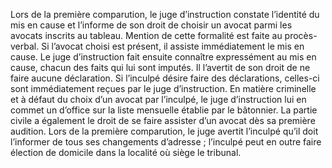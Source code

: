 Lors de la première comparution, le juge d’instruction constate l’identité du mis en cause et l’informe de son droit de choisir un avocat parmi les avocats inscrits au tableau. Mention de cette formalité est faite au procès-verbal.
Si l’avocat choisi est présent, il assiste immédiatement le mis en cause.
Le juge d’instruction fait ensuite connaître expressément au mis en cause, chacun des faits qui lui sont imputés. Il l’avertit de son droit de ne faire aucune déclaration.
Si l’inculpé désire faire des déclarations, celles-ci sont immédiatement reçues par le juge d’instruction.
En matière criminelle et à défaut du choix d’un avocat par l’inculpé, le juge d’instruction lui en commet un d’office sur la liste mensuelle établie par le bâtonnier.
La partie civile a également le droit de se faire assister d’un avocat dès sa première audition.
Lors de la première comparution, le juge avertit l’inculpé qu’il doit l’informer de tous ses changements d’adresse ; l’inculpé peut en outre faire élection de domicile dans la localité où siège le tribunal.